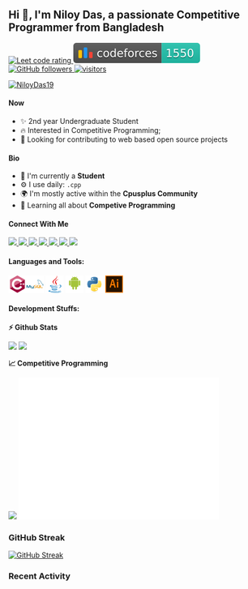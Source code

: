 ## Hi 👋, I'm Niloy Das, a passionate Competitive Programmer from Bangladesh

<p align="left">
  <a href="https://leetcode.com/Niloy_Das_19/">
    <img src="https://cp-logo.vercel.app/leetcode/Niloy_Das_19" alt="Leet code rating" />
  </a>
<a href="https://codeforces.com/profile/Niloy_Das_19">
    <img src="https://raw.githubusercontent.com/NiloyDas19/cf-stats/main/output/max_rating.svg" alt="CF rating" />
  </a>
  <a href="https://github.com/NiloyDas19?tab=followers">
    <img alt="GitHub followers" src="https://img.shields.io/github/followers/NiloyDas19?color=green&logo=github">
  </a>
  <a href="https://github.com/NiloyDas19">
    <img src="https://komarev.com/ghpvc/?username=NiloyDas19" alt="visitors" />
  </a>
 <p align="left"> <a href="https://github.com/ryo-ma/github-profile-trophy"><img src="https://github-profile-trophy.vercel.app/?username=NiloyDas19" theme="dark" alt="NiloyDas19" /></a> </p>

#### Now

- ✨ 2nd year Undergraduate Student
- :fire: Interested in Competitive Programming;
- :calendar: Looking for contributing to web based open source projects 

#### Bio

- 🏢 I'm currently a **Student**
- ⚙️ I use daily: `.cpp`
- 🌍 I'm mostly active within the **Cpusplus Community**
- 🌱 Learning all about **Competive Programming**

#### Connect With Me
<p left="center">
<a href="https://www.linkedin.com/in//">
  <img src="https://img.shields.io/badge/linkedin-%230077B5.svg?&style=for-the-badge&logo=linkedin&logoColor=white" height=25>
</a> 
<a href="https://www.facebook.com/NiloyDas19/">
  <img src="https://img.shields.io/badge/Facebook-1877F2?style=for-the-badge&logo=facebook&logoColor=white" height=25>
</a>
 <a href="https://codeforces.com/profile/Niloy_Das_19">
  <img src="https://img.shields.io/badge/Codeforces-12100E?style=for-the-badge&logo=codeforces&logoColor=white" height=25>
</a>
  <a href="https://www.leetcode.com/Niloy_Das_19">
  <img src="https://img.shields.io/badge/LeeCode-12100E?style=for-the-badge&logo=leetcode&logoColor=white" height=25>
</a>
  <a href="https://www.codechef.com/users/niloy01">
  <img src="https://img.shields.io/badge/Codechef-12100E?style=for-the-badge&logo=codechef&logoColor=white" height=25>
</a>
  <a href="https://www.hackerrank.com/Niloy_Das_19">
  <img src="https://img.shields.io/badge/HackerRank-12100E?style=for-the-badge&logo=hackerrank&logoColor=white" height=25>
</a>
  <a href="https://www.hackerearth.com/@Niloy_Das_19">
  <img src="https://img.shields.io/badge/HackerEarth-12100E?style=for-the-badge&logo=hackerearth&logoColor=white" height=25>
</a>
</p>

#### Languages and Tools:

<img height="35" src="img/cpp.svg" alt="cpp"><img height="35" src="img/mysql.svg" alt="sql"> <img height="35" src="img/java.svg" alt="java"> <img height="35" src="img/as.svg" alt="as"> <img height="35" src="img/py.svg" alt="py"> <img height="35" src="img/ai.svg" alt="ai">
#### Development Stuffs:

<b>⚡ Github Stats</b>

<p float="left">
<img height="180em" src="https://github-readme-stats.vercel.app/api?username=NiloyDas19&show_icons=true&hide_border=true&&count_private=true&include_all_commits=true" /> 
<img height="180em" src="https://github-readme-stats.vercel.app/api/top-langs/?username=NiloyDas19&show_icons=true&hide_border=true&layout=compact&langs_count=8"/>
</p>

<b>&#128200; Competitive Programming</b>
<p float="left">
<img height="273em" src="https://leetcard.jacoblin.cool/Niloy_Das_19?theme=light&font=Karma&ext=contest" />
<img height="280em" src="https://raw.githubusercontent.com/NiloyDas19/cf-stats/main/output/light_card.svg" />
</p>



### GitHub Streak

[![GitHub Streak](https://github-readme-streak-stats.herokuapp.com/?user=NiloyDas19&theme=)](https://git.io/streak-stats)

### Recent Activity

